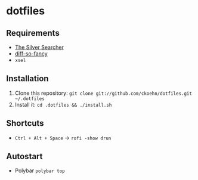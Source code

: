 # dotfiles

## Requirements
* [The Silver Searcher](https://github.com/ggreer/the_silver_searcher)
* [diff-so-fancy](https://github.com/so-fancy/diff-so-fancy)
* `xsel`

## Installation
1. Clone this repository: `git clone git://github.com/ckoehn/dotfiles.git ~/.dotfiles`
2. Install it: `cd .dotfiles && ./install.sh`

## Shortcuts
* `Ctrl + Alt + Space` -> `rofi -show drun`

## Autostart
* Polybar `polybar top`
